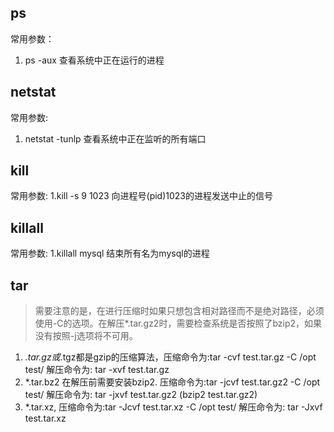 ps
---

常用参数：
1. ps -aux 查看系统中正在运行的进程

netstat
---

常用参数:
1. netstat -tunlp 查看系统中正在监听的所有端口

kill
---

常用参数:
1.kill -s 9 1023 向进程号(pid)1023的进程发送中止的信号

killall
---

常用参数:
1.killall mysql 结束所有名为mysql的进程

tar
---
> 需要注意的是，在进行压缩时如果只想包含相对路径而不是绝对路径，必须使用-C的选项。在解压*.tar.gz2时，需要检查系统是否按照了bzip2，如果没有按照-j选项将不可用。

1) *.tar.gz或*.tgz都是gzip的压缩算法，压缩命令为:tar -cvf test.tar.gz -C /opt test/ 解压命令为: tar -xvf test.tar.gz
2) *.tar.bz2 在解压前需要安装bzip2. 压缩命令为:tar -jcvf test.tar.gz2 -C /opt test/ 解压命令为: tar -jxvf test.tar.gz2 (bzip2 test.tar.gz2)
3) *.tar.xz, 压缩命令为:tar -Jcvf test.tar.xz -C /opt test/ 解压命令为: tar -Jxvf test.tar.xz

